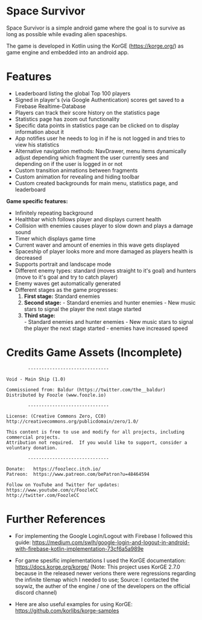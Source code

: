 # Space Survivor


Space Survivor is a simple android game where the goal is to survive as long as possible while evading alien spaceships.

The game is developed in Kotlin using the KorGE (https://korge.org/) as game engine and embedded into an android app.
 


# Features

- Leaderboard listing the global Top 100 players
- Signed in player's (via Google Authentication) scores get saved to a Firebase Realtime-Database
- Players can track their score history on the statistics page
- Statistics page has zoom out functionality
- Specific data points in statistics page can be clicked on to display information about it
- App notifies user he needs to log in if he is not logged in and tries to view his statistics
- Alternative navigation methods: NavDrawer, menu items dynamically adjust depending which fragment the user currently sees and depending on if the user is logged in or not 
- Custom transition animations between fragments
- Custom animation for revealing and hiding toolbar
- Custom created backgrounds for main menu, statistics page, and leaderboard 

**Game specific features:**
- Infinitely repeating background
- Healthbar which follows player and displays current health
- Collision with enemies causes player to slow down and plays a damage sound
- Timer which displays game time 
- Current waver and amount of enemies in this wave gets displayed
- Spaceship of player looks more and more damaged as players health is decreased
- Supports portrait and landscape mode
- Different enemy types: standard (moves straight to it's goal) and hunters (move to it's goal and try to catch player)
- Enemy waves get automatically generated
- Different stages as the game progresses: 
	1. **First stage:** Standard enemies
	2. **Second stage:** 
			- Standard enemies and hunter enemies
			- New music stars to signal the player the next stage started
	3. **Third stage:**  
			- Standard enemies and hunter enemies
			- New music stars to signal the player the next stage started
			- enemies have increased speed 


# Credits Game Assets (Incomplete)


			------------------------------	
	
	Void - Main Ship (1.0)

	Commissioned from: Baldur (https://twitter.com/the__baldur)
	Distributed by Foozle (www.foozle.io)

			------------------------------

	License: (Creative Commons Zero, CC0)
	http://creativecommons.org/publicdomain/zero/1.0/

	This content is free to use and modify for all projects, including commercial projects.
	Attribution not required.  If you would like to support, consider a voluntary donation.

			------------------------------

	Donate:   https://foozlecc.itch.io/
	Patreon:  https://www.patreon.com/bePatron?u=48464594

	Follow on YouTube and Twitter for updates:
	https://www.youtube.com/c/FoozleCC
	http://twitter.com/FoozleCC
	
# Further References

- For implementing the Google Login/Logout with Firebase I followed this guide: https://medium.com/swlh/google-login-and-logout-in-android-with-firebase-kotlin-implementation-73cf6a5a989e

- For game spesific implementations I used the KorGE documentation: https://docs.korge.org/korge/ (Note: This project uses KorGE 2.7.0 because in the released newer verions there were regressions regarding the infinite tilemap which I needed to use; Source: I contacted the soywiz, the auther of the engine / one of the developers on the official discord channel)

- Here are also useful examples for using KorGE: https://github.com/korlibs/korge-samples


